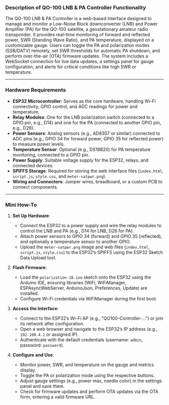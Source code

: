 ### Description of QO-100 LNB & PA Controller Functionality

The QO-100 LNB & PA Controller is a web-based interface designed to manage and monitor a Low-Noise Block downconverter (LNB) and Power Amplifier (PA) for the QO-100 satellite, a geostationary amateur radio transponder. It provides real-time monitoring of forward and reflected power, SWR (Standing Wave Ratio), and PA temperature, displayed on a customizable gauge. Users can toggle the PA and polarization modes (SSB/DATV) remotely, set SWR thresholds for automatic PA shutdown, and perform over-the-air (OTA) firmware updates. The system includes a WebSocket connection for live data updates, a settings panel for gauge configuration, and alerts for critical conditions like high SWR or temperature.

---

### Hardware Requirements

- **ESP32 Microcontroller**: Serves as the core hardware, handling Wi-Fi connectivity, GPIO control, and ADC readings for power and temperature.
- **Relay Modules**: One for the LNB polarization switch (connected to a GPIO pin, e.g., D14) and one for the PA (connected to another GPIO pin, e.g., D26).
- **Power Sensors**: Analog sensors (e.g., AD8307 or similar) connected to ADC pins (e.g., GPIO 34 for forward power, GPIO 35 for reflected power) to measure power levels.
- **Temperature Sensor**: Optional (e.g., DS18B20) for PA temperature monitoring, connected to a GPIO pin.
- **Power Supply**: Suitable voltage supply for the ESP32, relays, and connected devices.
- **SPIFFS Storage**: Required for storing the web interface files (`index.html`, `script.js`, `style.css`, and `meter-satpwr.png`).
- **Wiring and Connectors**: Jumper wires, breadboard, or a custom PCB to connect components.

---

### Mini How-To

1. **Set Up Hardware**:
   - Connect the ESP32 to a power supply and wire the relay modules to control the LNB and PA (e.g., D14 for LNB, D26 for PA).
   - Attach power sensors to GPIO 34 (forward) and GPIO 35 (reflected), and optionally a temperature sensor to another GPIO.
   - Upload the `meter-satpwr.png` image and web files (`index.html`, `script.js`, `style.css`) to the ESP32’s SPIFFS using the ESP32 Sketch Data Upload tool.

2. **Flash Firmware**:
   - Load the `polarization-10.ino` sketch onto the ESP32 using the Arduino IDE, ensuring libraries (WiFi, WiFiManager, ESPAsyncWebServer, ArduinoJson, Preferences, Update) are installed.
   - Configure Wi-Fi credentials via WiFiManager during the first boot.

3. **Access the Interface**:
   - Connect to the ESP32’s Wi-Fi AP (e.g., "QO100-Controller-...") or join its network after configuration.
   - Open a web browser and navigate to the ESP32’s IP address (e.g., `192.168.4.1` or assigned IP).
   - Authenticate with the default credentials (username: `admin`, password: `password`).

4. **Configure and Use**:
   - Monitor power, SWR, and temperature on the gauge and metrics display.
   - Toggle the PA or polarization mode using the respective buttons.
   - Adjust gauge settings (e.g., power max, needle color) in the settings panel and save them.
   - Check for firmware updates and perform OTA updates via the OTA form, entering a valid firmware URL.
